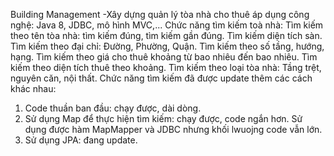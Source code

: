 Building Management
-Xây dựng quản lý tòa nhà cho thuê áp dụng công nghệ: Java 8, JDBC, mô hình MVC,...
Chức năng tìm kiếm toà nhà:
  Tìm kiếm theo tên tòa nhà: tìm kiếm đúng, tìm kiếm gần đúng.
  Tìm kiếm diện tích sàn.
  Tìm kiếm theo đại chỉ: Đường, Phường, Quận.
  Tìm kiếm theo số tầng, hướng, hạng.
  Tìm kiếm theo giá cho thuê khoảng từ bao nhiêu đến bao nhiêu.
  Tìm kiếm theo diện tích thuê theo khoảng.
  Tìm kiếm theo loại tòa nhà: Tầng trệt, nguyên căn, nội thất.
Chức năng tìm kiếm đã được update thêm các cách khác nhau: 
  1. Code thuần ban đầu: chạy được, dài dòng.
  2. Sử dụng Map để thực hiện tìm kiếm: chạy được, code ngắn hơn. Sử dụng được hàm MapMapper và JDBC nhưng khối lwuojng code vẫn lớn.
  3. Sử dụng JPA: đang update.
     

 
